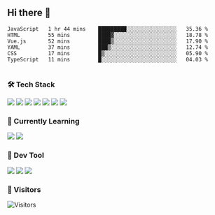 ## Hi there 👋

<table>
<!--START_SECTION:waka-->

```text
JavaScript   1 hr 44 mins    █████████░░░░░░░░░░░░░░░░   35.36 %
HTML         55 mins         ████▓░░░░░░░░░░░░░░░░░░░░   18.78 %
Vue.js       52 mins         ████▒░░░░░░░░░░░░░░░░░░░░   17.90 %
YAML         37 mins         ███▒░░░░░░░░░░░░░░░░░░░░░   12.74 %
CSS          17 mins         █▒░░░░░░░░░░░░░░░░░░░░░░░   05.90 %
TypeScript   11 mins         █░░░░░░░░░░░░░░░░░░░░░░░░   04.03 %
```

<!--END_SECTION:waka-->
</table>

### 🛠 Tech Stack

![](https://img.shields.io/badge/HTML5-black?style=flat&logo=html5)
![](https://img.shields.io/badge/CSS3-black?style=flat&logo=css3)
![](https://img.shields.io/badge/Javascript-black?style=flat&logo=javascript)
![](https://img.shields.io/badge/Vue-black?style=flat&logo=vuedotjs)
![](https://img.shields.io/badge/node.js-black?style=flat&logo=nodedotjs)
![](https://img.shields.io/badge/MangoDB-black?style=flat&logo=mongodb)
![](https://img.shields.io/badge/MySQL-black?style=flat&logo=mysql)

### 📖 Currently Learning

![](https://img.shields.io/badge/TypeScript-black?style=flat&logo=typescript)
![](https://img.shields.io/badge/React-black?style=flat&logo=react)

### 📏 Dev Tool

<!-- <img src="https://media.giphy.com/media/SWoSkN6DxTszqIKEqv/giphy.gif" align="right" height="275" /> -->
![](https://img.shields.io/badge/Editor-VSCode-blue?style=flat-square&logo=visual-studio-code&logoColor=blue)
![](https://img.shields.io/badge/IDE-WebStorm-orange?style=flat-square&logo=webstorm&logoColor=white)
![](https://img.shields.io/badge/API-Postman-blue?style=flat-square&logo=postman&logoColor=orange)

### 🔆 Visitors
![Visitors](https://count.getloli.com/get/@imxxxx?theme=rule34)
